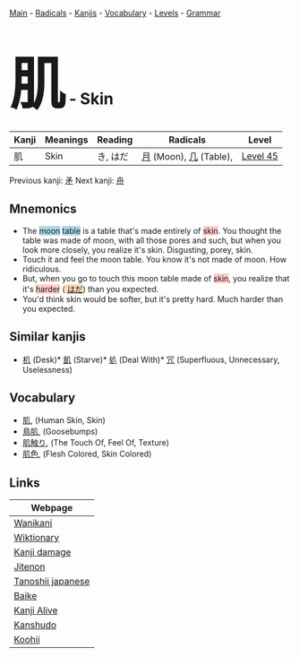 <style> bigfont {font-size: 100px}</style>
[Main](../README.md) -
[Radicals](../radicals.md) -
[Kanjis](../kanjis.md) -
[Vocabulary](../vocabulary.md) -
[Levels](../levels.md) -
[Grammar](../grammar.md)
# <bigfont> 肌</bigfont> - Skin 

| Kanji | Meanings | Reading | Radicals | Level |
| --- | --- | --- | --- | --- |
| 肌 | Skin | き, はだ | [月](../radicals/月.md) (Moon), [几](../radicals/几.md) (Table),  | [Level 45](../levels/wk_level45.md) |

Previous kanji: [矛](矛.md) Next kanji: [舟](舟.md) 

## Mnemonics
 * The <span style="background-color:#ADD8E6"> moon</span> <span style="background-color:#ADD8E6"> table</span> is a table that's made entirely of <span style="background-color:#ffcccb"> skin</span>. You thought the table was made of moon, with all those pores and such, but when you look more closely, you realize it's skin. Disgusting, porey, skin.
* Touch it and feel the moon table. You know it's not made of moon. How ridiculous.
* But, when you go to touch this moon table made of <span style="background-color:#ffcccb"> skin</span>, you realize that it's <span style="background-color:#ffcccb"> harder</span> (<span style="background-color:#fed8b1"> [はだ](https://jisho.org/search/はだ)</span>) than you expected. 
* You'd think skin would be softer, but it's pretty hard. Much harder than you expected.


## Similar kanjis
 * [机](机.md) (Desk)* [飢](飢.md) (Starve)* [処](処.md) (Deal With)* [冗](冗.md) (Superfluous, Unnecessary, Uselessness)


## Vocabulary
 * [肌](../vocabulary/肌.md), (Human Skin, Skin)
* [鳥肌](../vocabulary/肌.md), (Goosebumps)
* [肌触り](../vocabulary/肌.md), (The Touch Of, Feel Of, Texture)
* [肌色](../vocabulary/肌.md), (Flesh Colored, Skin Colored)



## Links 

| Webpage |
| --- |
| [Wanikani          ](https://www.wanikani.com/kanji/肌) |
| [Wiktionary        ](https://en.wiktionary.org/wiki/肌) |
| [Kanji damage      ](http://www.kanjidamage.com/kanji/search?utf8=✓&q=肌) |
| [Jitenon           ](https://jitenon.com/kanji/肌) |
| [Tanoshii japanese ](https://www.tanoshiijapanese.com/dictionary/kanji.cfm?k=肌) |
| [Baike             ](https://baike.baidu.com/item/肌) |
| [Kanji Alive       ](https://app.kanjialive.com/肌) |
| [Kanshudo          ](https://www.kanshudo.com/searchmn?q=肌) |
| [Koohii            ](https://kanji.koohii.com/study/kanji/肌) |
